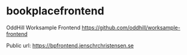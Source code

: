 # bookplacefrontend
OddHill Worksample Frontend
https://github.com/oddhill/worksample-frontend

Public url: https://bpfrontend.jenschrchristensen.se
